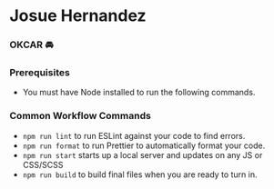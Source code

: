 # Josue Hernandez

<!-- https://okcar-oj.netlify.app/ -->

### OKCAR 🚘

### Prerequisites

- You must have Node installed to run the following commands.

### Common Workflow Commands

- `npm run lint` to run ESLint against your code to find errors.
- `npm run format` to run Prettier to automatically format your code.
- `npm run start` starts up a local server and updates on any JS or CSS/SCSS
- `npm run build` to build final files when you are ready to turn in.

